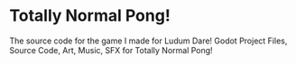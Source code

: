 # Totally Normal Pong!
The source code for the game I made for Ludum Dare!
Godot Project Files, Source Code, Art, Music, SFX for Totally Normal Pong!
